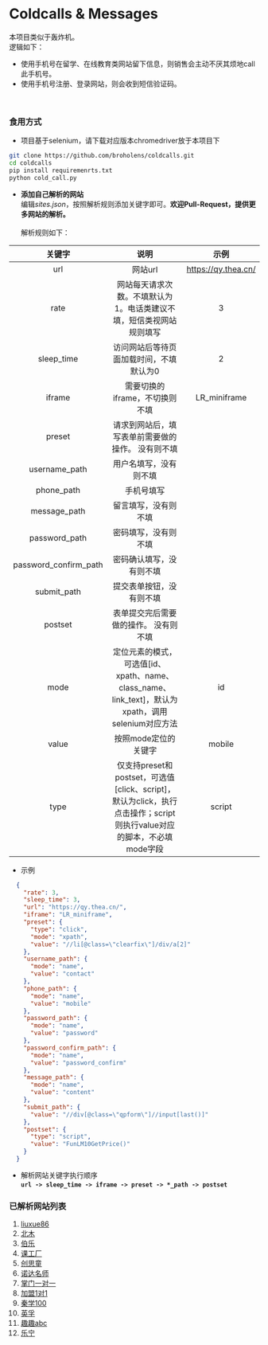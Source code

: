 # Coldcalls & Messages

本项目类似于轰炸机。<br>
逻辑如下：
- 使用手机号在留学、在线教育类网站留下信息，则销售会主动不厌其烦地call此手机号。
- 使用手机号注册、登录网站，则会收到短信验证码。
<br>

### 食用方式
- 项目基于selenium，请下载对应版本chromedriver放于本项目下
```bash
git clone https://github.com/broholens/coldcalls.git
cd coldcalls
pip install requiremenrts.txt
python cold_call.py
```
- **添加自己解析的网站**<br>
编辑*sites.json*，按照解析规则添加关键字即可。**欢迎Pull-Request，提供更多网站的解析。**<br><br>
解析规则如下：

| 关键字 | 说明 | 示例 |
| :-----: | :----: | :----: |
| url | 网站url | https://qy.thea.cn/ |
| rate | 网站每天请求次数。不填默认为1。电话类建议不填，短信类视网站规则填写 | 3 |
| sleep_time | 访问网站后等待页面加载时间，不填默认为0 | 2 |
| iframe | 需要切换的iframe，不切换则不填 | LR_miniframe |
| preset | 请求到网站后，填写表单前需要做的操作。 没有则不填|  |
| username_path | 用户名填写，没有则不填 |  |
| phone_path | 手机号填写 |  |
| message_path | 留言填写，没有则不填 |  |
| password_path | 密码填写，没有则不填 |  |
| password_confirm_path | 密码确认填写，没有则不填 |  |
| submit_path | 提交表单按钮，没有则不填 |  |
| postset | 表单提交完后需要做的操作。 没有则不填|  |
| mode | 定位元素的模式，可选值[id、xpath、name、class_name、link_text]，默认为xpath，调用selenium对应方法 | id |
| value | 按照mode定位的关键字 | mobile |
| type | 仅支持preset和postset，可选值[click、script]，默认为click，执行点击操作；script则执行value对应的脚本，不必填mode字段 | script |

- 示例
```json
  {
    "rate": 3,
    "sleep_time": 3,
    "url": "https://qy.thea.cn/",  
    "iframe": "LR_miniframe",
    "preset": {
      "type": "click",
      "mode": "xpath",
      "value": "//li[@class=\"clearfix\"]/div/a[2]"
    },
    "username_path": {
      "mode": "name",  
      "value": "contact"
    },
    "phone_path": {
      "mode": "name",
      "value": "mobile"
    },
    "password_path": {
      "mode": "name",
      "value": "password"
    },
    "password_confirm_path": {
      "mode": "name",
      "value": "password_confirm"
    },
    "message_path": {
      "mode": "name",
      "value": "content"
    },
    "submit_path": {
      "value": "//div[@class=\"qpform\"]//input[last()]"
    },
    "postset": {
      "type": "script",
      "value": "FunLM10GetPrice()"
    }
  }
```
- 解析网站关键字执行顺序<br>
**`url -> sleep_time -> iframe -> preset -> *_path -> postset`**

### 已解析网站列表

1. [liuxue86](https://www.liuxue86.com/)
2. [北木](http://www.beimu.com/school/)
3. [伯乐](http://www.bole.com/registerPage)
4. [课工厂](http://www.kgc.cn/zhuanti/cpjh_pc.shtml)
5. [创思童](http://www.gemstonecn.com/consociation.php)
6.  [诺达名师](http://qy.thea.cn/)
7. [掌门一对一](https://www.zhangmen.org/lp/sem)
8. [加盟1对1](http://zs.jiameng.com/goJmPriceBoard2.html)
9. [秦学100](http://fd1.qinxue100.com/index.html)
10. [英孚](https://www.ef.com.cn/englishfirst/kids/)
11. [趣趣abc](https://www.ququabc.com/offlinep.htm)
12. [乐宁](http://learning.learningedu.com.cn/)


<!--
1.  [乐宁](http://learning.learningedu.com.cn/)
2.  [七彩星球](http://www.cctvqcxq.com/)
3.  [讲吧秀](http://www.jbajy.com/jbx/)
4.  [素质家](http://siwei.haike100.com/)
5.  [小码教育](http://ks.xiaoma.cn/ks/tgxa/baidu/)
6.  [阿童木](http://m.atomdiy.com/atm_09_bd5/)
7.  [昂立教育](http://www.onlychild.cn/)
8.  [久伴英语](http://www.biteabc.com/)
9.  [芝麻街英语](http://www.sesamestreetenglishchina.com/)
10. [51talk](http://www.51talk.com/landing/bdpz1_087737.html)
11. [山姆大叔少儿英语](http://www.unclesamedu.com/index.php)
12. [学而思](https://zt.xueersi.com/zaixian/pc-zhu-tiyanke/index.html)
13. [汤姆客](http://www.hellotom-edu.com/Index/tree/id/470)
14. [勤学教育](http://www.qinxue365.com/business/388.html)
15. [创业盟](http://bdjy.zsyekuf.cn/pc/publicity1)
16. [it61](http://www.it61.cn/coding-class/)
17. [傲梦](https://all-dream.com/)
18. [vipcode](https://www.vipcode.com/)
19. [优学](http://www.ubxedu.com/course/)
20. [码高](http://www.magaoedu.cn/)
21. [小码王](http://www.xiaomawang.net/)
22. [有渔](http://www.youyucode.com/)
23. [达内](http://xa.ui.tedu.cn/baiduuipc/zh/)
24. [米德](https://www.midebc.cn/)
25. [趣码](http://xw7c8v4rx7ajxxvj.mikecrm.com/kiMGSiQ)
26. [百姓网](http://www.baixing.com/oz/verify/reg)
27. [58登陆](https://passport.58.com/login)
28. [58注册](https://passport.58.com/reg)
29. [快递100登陆](https://sso.kuaidi100.com/sso/authorize.do)
30. [快递100注册](https://sso.kuaidi100.com/sso/reg.jsp)
31. [鲸鱼小班](https://www.jingyuxiaoban.com/app/register)
32. [沪江](https://class.hujiang.com/)
33. [知网](http://my.cnki.net/Register/CommonRegister.aspx)
34. [建设](http://member.jianshe99.com/member/register.shtm)
35. [华图](http://v.huatu.com/newUser/reg.php)
36. [乐乐课堂](http://www.leleketang.com/login/register.php)
37. [赶考网](https://www.gankao.com/user/create)
38. [融易富](https://www.993261.com/account/register)
39. [恒丰优配](http://www.pz1997.com/register)
40. [教育联展网](https://www.thea.cn/zt/erjian/)
41. [无忧考网](https://user.51test.net/user/reg.html)
42. [高思教育](https://www.gaosiedu.com/#/loginCode)
43. [vipjr](https://www.vipjr.com/)
44. [千里马](http://www.qianlima.com/new/keywordzhuolu_invite.jsp)
45. [编程猫](https://hi.codemao.cn/v2)
-->
